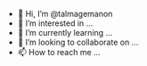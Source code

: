 - 👋 Hi, I’m @talmagemanon
- 👀 I’m interested in ...
- 🌱 I’m currently learning ...
- 💞️ I’m looking to collaborate on ...
- 📫 How to reach me ...

<!---
talmagemanon/talmagemanon is a ✨ special ✨ repository because its `README.md` (this file) appears on your GitHub profile.
You can click the Preview link to take a look at your changes.
--->
